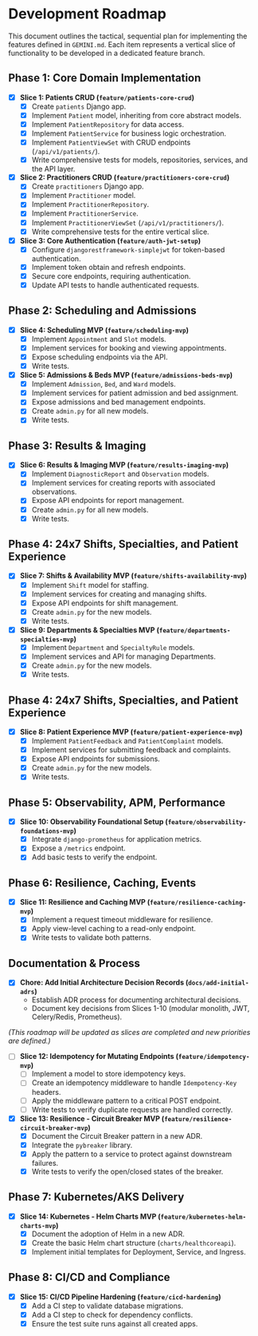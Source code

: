 # Development Roadmap

This document outlines the tactical, sequential plan for implementing the features defined in `GEMINI.md`. Each item represents a vertical slice of functionality to be developed in a dedicated feature branch.

## Phase 1: Core Domain Implementation

- [x] **Slice 1: Patients CRUD (`feature/patients-core-crud`)**
  - [x] Create `patients` Django app.
  - [x] Implement `Patient` model, inheriting from core abstract models.
  - [x] Implement `PatientRepository` for data access.
  - [x] Implement `PatientService` for business logic orchestration.
  - [x] Implement `PatientViewSet` with CRUD endpoints (`/api/v1/patients/`).
  - [x] Write comprehensive tests for models, repositories, services, and the API layer.

- [x] **Slice 2: Practitioners CRUD (`feature/practitioners-core-crud`)**
  - [x] Create `practitioners` Django app.
  - [x] Implement `Practitioner` model.
  - [x] Implement `PractitionerRepository`.
  - [x] Implement `PractitionerService`.
  - [x] Implement `PractitionerViewSet` (`/api/v1/practitioners/`).
  - [x] Write comprehensive tests for the entire vertical slice.

- [x] **Slice 3: Core Authentication (`feature/auth-jwt-setup`)**
  - [x] Configure `djangorestframework-simplejwt` for token-based authentication.
  - [x] Implement token obtain and refresh endpoints.
  - [x] Secure core endpoints, requiring authentication.
  - [x] Update API tests to handle authenticated requests.

## Phase 2: Scheduling and Admissions

- [x] **Slice 4: Scheduling MVP (`feature/scheduling-mvp`)**
  - [x] Implement `Appointment` and `Slot` models.
  - [x] Implement services for booking and viewing appointments.
  - [x] Expose scheduling endpoints via the API.
  - [x] Write tests.

- [x] **Slice 5: Admissions & Beds MVP (`feature/admissions-beds-mvp`)**
  - [x] Implement `Admission`, `Bed`, and `Ward` models.
  - [x] Implement services for patient admission and bed assignment.
  - [x] Expose admissions and bed management endpoints.
  - [x] Create `admin.py` for all new models.
  - [x] Write tests.

## Phase 3: Results & Imaging

- [x] **Slice 6: Results & Imaging MVP (`feature/results-imaging-mvp`)**
  - [x] Implement `DiagnosticReport` and `Observation` models.
  - [x] Implement services for creating reports with associated observations.
  - [x] Expose API endpoints for report management.
  - [x] Create `admin.py` for all new models.
  - [x] Write tests.

## Phase 4: 24x7 Shifts, Specialties, and Patient Experience

- [x] **Slice 7: Shifts & Availability MVP (`feature/shifts-availability-mvp`)**
  - [x] Implement `Shift` model for staffing.
  - [x] Implement services for creating and managing shifts.
  - [x] Expose API endpoints for shift management.
  - [x] Create `admin.py` for the new models.
  - [x] Write tests.

- [x] **Slice 9: Departments & Specialties MVP (`feature/departments-specialties-mvp`)**
  - [x] Implement `Department` and `SpecialtyRule` models.
  - [x] Implement services and API for managing Departments.
  - [x] Create `admin.py` for the new models.
  - [x] Write tests.

## Phase 4: 24x7 Shifts, Specialties, and Patient Experience

- [x] **Slice 8: Patient Experience MVP (`feature/patient-experience-mvp`)**
  - [x] Implement `PatientFeedback` and `PatientComplaint` models.
  - [x] Implement services for submitting feedback and complaints.
  - [x] Expose API endpoints for submissions.
  - [x] Create `admin.py` for the new models.
  - [x] Write tests.

## Phase 5: Observability, APM, Performance

- [x] **Slice 10: Observability Foundational Setup (`feature/observability-foundations-mvp`)**
  - [x] Integrate `django-prometheus` for application metrics.
  - [x] Expose a `/metrics` endpoint.
  - [x] Add basic tests to verify the endpoint.

## Phase 6: Resilience, Caching, Events

- [x] **Slice 11: Resilience and Caching MVP (`feature/resilience-caching-mvp`)**
  - [x] Implement a request timeout middleware for resilience.
  - [x] Apply view-level caching to a read-only endpoint.
  - [x] Write tests to validate both patterns.

## Documentation & Process

- [x] **Chore: Add Initial Architecture Decision Records (`docs/add-initial-adrs`)**
  - Establish ADR process for documenting architectural decisions.
  - Document key decisions from Slices 1-10 (modular monolith, JWT, Celery/Redis, Prometheus).

*(This roadmap will be updated as slices are completed and new priorities are defined.)*

- [ ] **Slice 12: Idempotency for Mutating Endpoints (`feature/idempotency-mvp`)**
  - [ ] Implement a model to store idempotency keys.
  - [ ] Create an idempotency middleware to handle `Idempotency-Key` headers.
  - [ ] Apply the middleware pattern to a critical POST endpoint.
  - [ ] Write tests to verify duplicate requests are handled correctly.

- [x] **Slice 13: Resilience - Circuit Breaker MVP (`feature/resilience-circuit-breaker-mvp`)**
  - [x] Document the Circuit Breaker pattern in a new ADR.
  - [x] Integrate the `pybreaker` library.
  - [x] Apply the pattern to a service to protect against downstream failures.
  - [x] Write tests to verify the open/closed states of the breaker.

## Phase 7: Kubernetes/AKS Delivery

- [x] **Slice 14: Kubernetes - Helm Charts MVP (`feature/kubernetes-helm-charts-mvp`)**
  - [x] Document the adoption of Helm in a new ADR.
  - [x] Create the basic Helm chart structure (`charts/healthcoreapi`).
  - [x] Implement initial templates for Deployment, Service, and Ingress.

## Phase 8: CI/CD and Compliance

- [x] **Slice 15: CI/CD Pipeline Hardening (`feature/cicd-hardening`)**
  - [x] Add a CI step to validate database migrations.
  - [x] Add a CI step to check for dependency conflicts.
  - [x] Ensure the test suite runs against all created apps.
